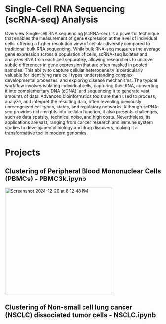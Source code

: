 # Single-Cell RNA Sequencing (scRNA-seq) Analysis
Overview
Single-cell RNA sequencing (scRNA-seq) is a powerful technique that enables the measurement of gene expression at the level of individual cells, offering a higher resolution view of cellular diversity compared to traditional bulk RNA sequencing. While bulk RNA-seq measures the average gene expression across a population of cells, scRNA-seq isolates and analyzes RNA from each cell separately, allowing researchers to uncover subtle differences in gene expression that are often masked in pooled samples. This ability to capture cellular heterogeneity is particularly valuable for identifying rare cell types, understanding complex developmental processes, and exploring disease mechanisms. The typical workflow involves isolating individual cells, capturing their RNA, converting it into complementary DNA (cDNA), and sequencing it to generate vast amounts of data. Advanced bioinformatics tools are then used to process, analyze, and interpret the resulting data, often revealing previously unrecognized cell types, states, and regulatory networks. Although scRNA-seq provides rich insights into cellular function, it also presents challenges, such as data sparsity, technical noise, and high costs. Nevertheless, its applications are vast, ranging from cancer research and immune system studies to developmental biology and drug discovery, making it a transformative tool in modern genomics.

# Projects
## Clustering of Peripheral Blood Mononuclear Cells (PBMCs) - PBMC3k.ipynb
<img width="346" alt="Screenshot 2024-12-20 at 8 12 48 PM" src="https://github.com/user-attachments/assets/a85818b6-dbb1-4d83-8472-1f33993e935d" />

## Clustering of Non-small cell lung cancer (NSCLC) dissociated tumor cells - NSCLC.ipynb


